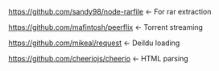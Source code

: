 https://github.com/sandy98/node-rarfile <- For rar extraction

https://github.com/mafintosh/peerflix <- Torrent streaming

https://github.com/mikeal/request <- Deildu loading

https://github.com/cheeriojs/cheerio <- HTML parsing